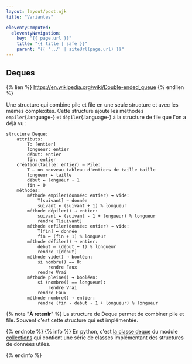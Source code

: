 ```yaml
---
layout: layout/post.njk
title: "Variantes"

eleventyComputed:
  eleventyNavigation:
    key: "{{ page.url }}"
    title: "{{ title | safe }}"
    parent: "{{ '../' | siteUrl(page.url) }}"
---
```


## Deques

{% lien %}
<https://en.wikipedia.org/wiki/Double-ended_queue>
{% endlien %}

Une structure qui combine pile et file en une seule structure et avec les mêmes complexités. Cette structure ajoute les méthodes `empiler`{.language-} et `dépiler`{.language-} à la structure de file que l'on a déjà vu :

```pseudocode
structure Deque:
    attributs:
        T: [entier]
        longueur: entier
        début: entier
        fin: entier
    création(taille: entier) → Pile:
        T ← un nouveau tableau d'entiers de taille taille
        longueur ← taille
        début ← longueur - 1
        fin ← 0
    méthodes:
        méthode empiler(donnée: entier) → vide:
            T[suivant] ← donnée
            suivant ← (suivant + 1) % longueur
        méthode dépiler() → entier:
            suivant ← (suivant - 1 + longueur) % longueur
            rendre T[suivant]
        méthode enfiler(donnée: entier) → vide:
            T[fin] ← donnée
            fin ← (fin + 1) % longueur
        méthode défiler() → entier:
            début ← (début + 1) % longueur
            rendre T[début]
        méthode vide() → booléen:
            si nombre() == 0:
                rendre Faux
            rendre Vrai
        méthode pleine() → booléen:
            si (nombre() == longueur):
                rendre Vrai
            rendre Faux
        méthode nombre() → entier:
            rendre (fin - début - 1 + longueur) % longueur
```

{% note "**À retenir**" %}
La structure de Deque permet de combiner pile et file. Souvent c'est cette structure qui est implémentée.

{% endnote %}
{% info %}
En python, c'est [la classe deque](https://docs.python.org/fr/3.13/library/collections.html#collections.deque) du module [collections](https://docs.python.org/fr/3.13/library/collections.html) qui contient une série de classes implémentant des structures de données utiles.

{% endinfo %}
